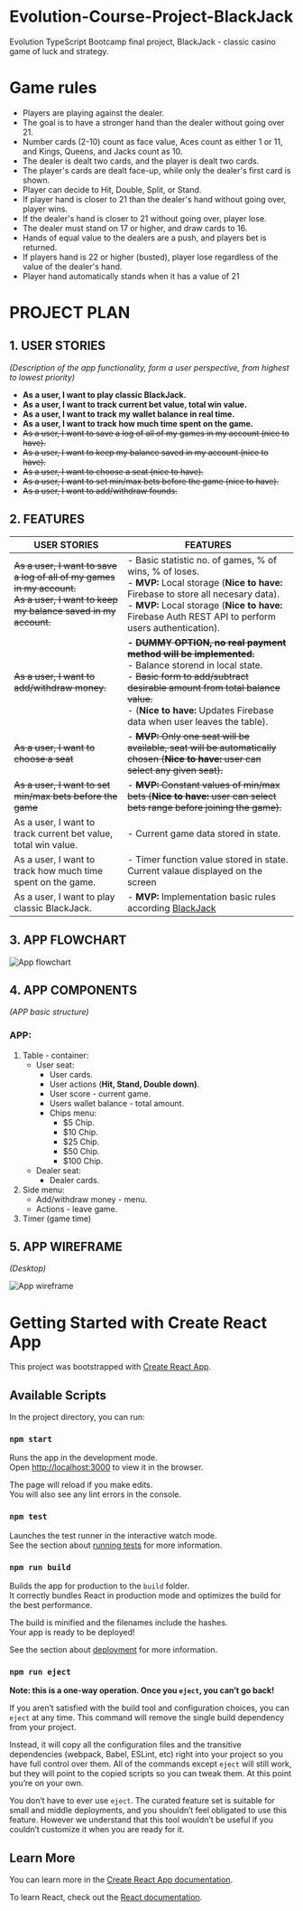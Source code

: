 # Evolution-Course-Project-BlackJack

Evolution TypeScript Bootcamp final project, BlackJack - classic casino game of luck and strategy.

# Game rules

-   Players are playing against the dealer.
-   The goal is to have a stronger hand than the dealer without going over 21.
-   Number cards (2-10) count as face value, Aces count as either 1 or 11, and Kings, Queens, and Jacks count as 10.
-   The dealer is dealt two cards, and the player is dealt two cards.
-   The player's cards are dealt face-up, while only the dealer's first card is shown.
-   Player can decide to Hit, Double, Split, or Stand.
-   If player hand is closer to 21 than the dealer's hand without going over, player wins.
-   If the dealer's hand is closer to 21 without going over, player lose.
-   The dealer must stand on 17 or higher, and draw cards to 16.
-   Hands of equal value to the dealers are a push, and players bet is returned.
-   If players hand is 22 or higher (busted), player lose regardless of the value of the dealer's hand.
-   Player hand automatically stands when it has a value of 21


# **PROJECT PLAN**

## **1. USER STORIES**

_(Description of the app functionality, form a user perspective, from highest to lowest priority)_

-   **As a user, I want to play classic BlackJack.**
-   **As a user, I want to track current bet value, total win value.**
-   **As a user, I want to track my wallet balance in real time.**
-   **As a user, I want to track how much time spent on the game.**
-   ~~As a user, I want to save a log of all of my games in my account (nice to have).~~
-   ~~As a user, I want to keep my balance saved in my account (nice to have).~~
-   ~~As a user, I want to choose a seat (nice to have).~~
-   ~~As a user, I want to set min/max bets before the game (nice to have).~~
-   ~~As a user, I want to add/withdraw founds.~~



## **2. FEATURES**

| USER STORIES                                                                                                                    | FEATURES                                                                                                                                                                                                                                                       |
| ------------------------------------------------------------------------------------------------------------------------------- | -------------------------------------------------------------------------------------------------------------------------------------------------------------------------------------------------------------------------------------------------------------- |
| ~~As a user, I want to save a log of all of my games in my account.~~<br/>~~As a user, I want to keep my balance saved in my account.~~ | - Basic statistic no. of games, % of wins, % of loses. <br/>- **MVP:** Local storage (**Nice to have:** Firebase to store all necesary data). <br/>- **MVP:** Local storage (**Nice to have:** Firebase Auth REST API to perform users authentication).        |
| ~~As a user, I want to add/withdraw money.~~                                                                                       | **-  ~~DUMMY OPTION, no real payment method will be implemented.~~** <br/>- Balance storend in local state.<br/>- ~~Basic form to add/subtract desirable amount from total balance value.~~<br/>- (**Nice to have:** Updates Firebase data when user leaves the table). |
| ~~As a user, I want to choose a seat~~                                                                                              | - ~~**MVP:** Only one seat will be available, seat will be automatically chosen (**Nice to have:** user can select any given seat).~~                                                                                                                              |
| ~~As a user, I want to set min/max bets before the game~~                                                                           | - ~~**MVP:** Constant values of min/max bets (**Nice to have:** user can select bets range before joining the game).~~                                                                                                                                           |
| As a user, I want to track current bet value, total win value.                                                                  | - Current game data stored in state.                                                                                                                                                                                                                           |
| As a user, I want to track how much time spent on the game.                                                                     | - Timer function value stored in state. Current valaue displayed on the screen                                                                                                                                                                                 |
| As a user, I want to play classic BlackJack.                                                                                    | - **MVP:** Implementation basic rules according [BlackJack](https://en.wikipedia.org/wiki/Blackjack)                                                                                                                                                           |

## **3. APP FLOWCHART**

![App flowchart](./assets/FlowChart.drawio.png "Flowchart")

## **4. APP COMPONENTS**

_(APP basic structure)_

### **APP:**

1. Table - container:
    - User seat:
        - User cards.
        - User actions (**Hit, Stand, Double down)**.
        - User score - current game.
        - Users wallet balance - total amount.
        - Chips menu:
            - $5 Chip.
            - $10 Chip.
            - $25 Chip.
            - $50 Chip.
            - $100 Chip.
    - Dealer seat:
        - Dealer cards.
2. Side menu:
    - Add/withdraw money - menu.
    - Actions - leave game.
3. Timer (game time)

## **5. APP WIREFRAME**

_(Desktop)_

![App wireframe](./assets/wireframe-desktop.drawio.png "Wireframe")

# Getting Started with Create React App

This project was bootstrapped with [Create React App](https://github.com/facebook/create-react-app).

## Available Scripts

In the project directory, you can run:

### `npm start`

Runs the app in the development mode.\
Open [http://localhost:3000](http://localhost:3000) to view it in the browser.

The page will reload if you make edits.\
You will also see any lint errors in the console.

### `npm test`

Launches the test runner in the interactive watch mode.\
See the section about [running tests](https://facebook.github.io/create-react-app/docs/running-tests) for more information.

### `npm run build`

Builds the app for production to the `build` folder.\
It correctly bundles React in production mode and optimizes the build for the best performance.

The build is minified and the filenames include the hashes.\
Your app is ready to be deployed!

See the section about [deployment](https://facebook.github.io/create-react-app/docs/deployment) for more information.

### `npm run eject`

**Note: this is a one-way operation. Once you `eject`, you can’t go back!**

If you aren’t satisfied with the build tool and configuration choices, you can `eject` at any time. This command will remove the single build dependency from your project.

Instead, it will copy all the configuration files and the transitive dependencies (webpack, Babel, ESLint, etc) right into your project so you have full control over them. All of the commands except `eject` will still work, but they will point to the copied scripts so you can tweak them. At this point you’re on your own.

You don’t have to ever use `eject`. The curated feature set is suitable for small and middle deployments, and you shouldn’t feel obligated to use this feature. However we understand that this tool wouldn’t be useful if you couldn’t customize it when you are ready for it.

## Learn More

You can learn more in the [Create React App documentation](https://facebook.github.io/create-react-app/docs/getting-started).

To learn React, check out the [React documentation](https://reactjs.org/).
